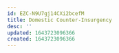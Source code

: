 ```yaml
---
id: EZC-N9U7gj14CXi2bcefM
title: Domestic Counter-Insurgency
desc: ''
updated: 1643723096366
created: 1643723096366
---
```


